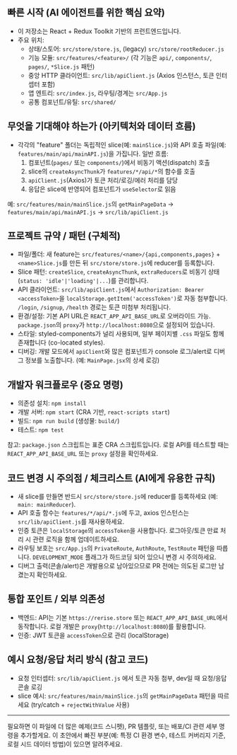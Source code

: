 ## 빠른 시작 (AI 에이전트를 위한 핵심 요약)

- 이 저장소는 React + Redux Toolkit 기반의 프런트엔드입니다.
- 주요 위치:
  - 상태/스토어: `src/store/store.js`, (legacy) `src/store/rootReducer.js`
  - 기능 모듈: `src/features/<feature>/` (각 기능은 `api/`, `components/`, `pages/`, `*Slice.js` 패턴)
  - 중앙 HTTP 클라이언트: `src/lib/apiClient.js` (Axios 인스턴스, 토큰 인터셉터 포함)
  - 앱 엔트리: `src/index.js`, 라우팅/경계는 `src/App.js`
  - 공통 컴포넌트/유틸: `src/shared/`

## 무엇을 기대해야 하는가 (아키텍처와 데이터 흐름)

- 각각의 "feature" 폴더는 독립적인 slice(예: `mainSlice.js`)와 API 호출 파일(예: `features/main/api/mainAPI.js`)을 가집니다. 일반 흐름:
  1. 컴포넌트(`pages/` 또는 `components/`)에서 비동기 액션(dispatch) 호출
  2. slice의 `createAsyncThunk`가 `features/*/api/*`의 함수를 호출
  3. `apiClient.js`(Axios)가 토큰 처리/로깅/에러 처리를 담당
  4. 응답은 slice에 반영되어 컴포넌트가 `useSelector`로 읽음

예: `src/features/main/mainSlice.js`의 `getMainPageData` -> `features/main/api/mainAPI.js` -> `src/lib/apiClient.js`

## 프로젝트 규약 / 패턴 (구체적)

- 파일/폴더: 새 feature는 `src/features/<name>/{api,components,pages}` + `<name>Slice.js`를 만든 뒤 `src/store/store.js`에 reducer를 등록합니다.
- Slice 패턴: `createSlice`, `createAsyncThunk`, `extraReducers`로 비동기 상태(`status: 'idle'|'loading'|...`)를 관리합니다.
- API 클라이언트: `src/lib/apiClient.js`에서 `Authorization: Bearer <accessToken>`을 `localStorage.getItem('accessToken')`로 자동 첨부합니다. `/login`, `/signup`, `/health` 경로는 토큰 미첨부 처리됩니다.
- 환경/설정: 기본 API URL은 `REACT_APP_API_BASE_URL`로 오버라이드 가능. `package.json`의 `proxy`가 `http://localhost:8080`으로 설정되어 있습니다.
- 스타일: styled-components가 널리 사용되며, 일부 페이지별 `.css` 파일도 함께 존재합니다 (co-located styles).
- 디버깅: 개발 모드에서 `apiClient`와 많은 컴포넌트가 console 로그/alert로 디버그 정보를 노출합니다. (예: `MainPage.jsx`의 상세 로깅)

## 개발자 워크플로우 (중요 명령)

- 의존성 설치: `npm install`
- 개발 서버: `npm start` (CRA 기반, `react-scripts start`)
- 빌드: `npm run build` (생성물: `build/`)
- 테스트: `npm test`

참고: `package.json` 스크립트는 표준 CRA 스크립트입니다. 로컬 API를 테스트할 때는 `REACT_APP_API_BASE_URL` 또는 `proxy` 설정을 확인하세요.

## 코드 변경 시 주의점 / 체크리스트 (AI에게 유용한 규칙)

- 새 slice를 만들면 반드시 `src/store/store.js`에 reducer를 등록하세요 (예: `main: mainReducer`).
- API 호출 함수는 `features/*/api/*.js`에 두고, axios 인스턴스는 `src/lib/apiClient.js`를 재사용하세요.
- 인증 토큰은 `localStorage`의 `accessToken`을 사용합니다. 로그아웃/토큰 만료 처리 시 관련 로직을 함께 업데이트하세요.
- 라우팅 보호는 `src/App.js`의 `PrivateRoute`, `AuthRoute`, `TestRoute` 패턴을 따릅니다. `DEVELOPMENT_MODE` 플래그가 하드코딩 되어 있으니 변경 시 주의하세요.
- 디버그 출력(콘솔/alert)은 개발용으로 남아있으므로 PR 전에는 의도된 로그만 남겼는지 확인하세요.

## 통합 포인트 / 외부 의존성

- 백엔드: API는 기본 `https://rerise.store` 또는 `REACT_APP_API_BASE_URL`에서 동작합니다. 로컬 개발은 `proxy`(`http://localhost:8080`)를 활용합니다.
- 인증: JWT 토큰을 `accessToken`으로 관리 (localStorage)

## 예시 요청/응답 처리 방식 (참고 코드)

- 요청 인터셉터: `src/lib/apiClient.js` 에서 토큰 자동 첨부, dev일 때 요청/응답 콘솔 로깅
- slice 예시: `src/features/main/mainSlice.js`의 `getMainPageData` 패턴을 따르세요 (try/catch + `rejectWithValue` 사용)

---

필요하면 이 파일에 더 많은 예제(코드 스니펫), PR 템플릿, 또는 배포/CI 관련 세부 명령을 추가할게요. 이 초안에서 빠진 부분(예: 특정 CI 환경 변수, 테스트 커버리지 기준, 로컬 시드 데이터 방법)이 있으면 알려주세요.
